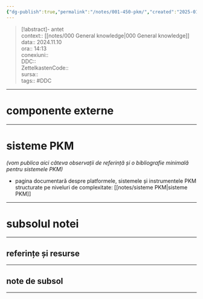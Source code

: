 ```yaml
---
{"dg-publish":true,"permalink":"/notes/001-450-pkm/","created":"2025-01-23T15:11:49.773+02:00","updated":"2025-01-17T19:17:06.746+02:00"}
---
```


> [!abstract]- antet  
> context:: [[notes/000 General knowledge\|000 General knowledge]] 
> data:: 2024.11.10  
> ora:: 14:13  
> conexiuni::  
> DDC::  
> ZettelkastenCode::  
> sursa::  
> tags:: #DDC    


---

# componente externe  

---

# sisteme PKM  

*(vom publica aici câteva observații de referință și o bibliografie minimală pentru sistemele PKM)*

- pagina documentară despre platformele, sistemele și instrumentele PKM structurate pe niveluri de complexitate: [[notes/sisteme PKM\|sisteme PKM]]


---
# subsolul notei
---
## referințe și resurse


---
## note de subsol
---


